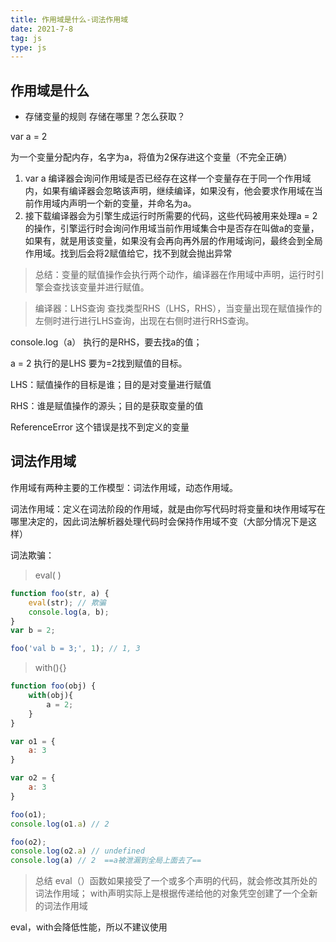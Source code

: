 ```yaml
---
title: 作用域是什么-词法作用域
date: 2021-7-8
tag: js
type: js
---
```


作用域是什么
-
- 存储变量的规则
存储在哪里？怎么获取？

var a = 2

为一个变量分配内存，名字为a，将值为2保存进这个变量（不完全正确）

1. var a 编译器会询问作用域是否已经存在这样一个变量存在于同一个作用域内，如果有编译器会忽略该声明，继续编译，如果没有，他会要求作用域在当前作用域内声明一个新的变量，并命名为a。
2. 接下载编译器会为引擎生成运行时所需要的代码，这些代码被用来处理a = 2 的操作，引擎运行时会询问作用域当前作用域集合中是否存在叫做a的变量，如果有，就是用该变量，如果没有会再向再外层的作用域询问，最终会到全局作用域。找到后会将2赋值给它，找不到就会抛出异常

>总结：变量的赋值操作会执行两个动作，编译器在作用域中声明，运行时引擎会查找该变量并进行赋值。

>编译器：LHS查询   查找类型RHS（LHS，RHS），当变量出现在赋值操作的左侧时进行进行LHS查询，出现在右侧时进行RHS查询。

console.log（a） 执行的是RHS，要去找a的值；

a = 2 执行的是LHS 要为=2找到赋值的目标。

LHS：赋值操作的目标是谁；目的是对变量进行赋值

RHS：谁是赋值操作的源头；目的是获取变量的值


ReferenceError 这个错误是找不到定义的变量

词法作用域
-
作用域有两种主要的工作模型：词法作用域，动态作用域。

词法作用域：定义在词法阶段的作用域，就是由你写代码时将变量和块作用域写在哪里决定的，因此词法解析器处理代码时会保持作用域不变（大部分情况下是这样）

词法欺骗：
>eval( )
```js
function foo(str, a) {
    eval(str); // 欺骗
    console.log(a, b);
}
var b = 2;

foo('val b = 3;', 1); // 1, 3
```
>with(){}
```js
function foo(obj) {
    with(obj){
        a = 2;
    }
}

var o1 = {
    a: 3
}

var o2 = {
    a: 3
}

foo(o1);
console.log(o1.a) // 2

foo(o2);
console.log(o2.a) // undefined
console.log(a) // 2  ==a被泄漏到全局上面去了==

```

>总结
eval（）函数如果接受了一个或多个声明的代码，就会修改其所处的词法作用域；
with声明实际上是根据传递给他的对象凭空创建了一个全新的词法作用域

eval，with会降低性能，所以不建议使用







